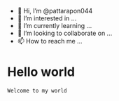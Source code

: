 - 👋 Hi, I’m @pattarapon044
- 👀 I’m interested in ...
- 🌱 I’m currently learning ...
- 💞️ I’m looking to collaborate on ...
- 📫 How to reach me ...

# Hello world
```
Welcome to my world
```
<!---
Test
--->

<!---
pattarapon044/pattarapon044 is a ✨ special ✨ repository because its `README.md` (this file) appears on your GitHub profile.
You can click the Preview link to take a look at your changes.
--->
